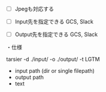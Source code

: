 - [ ] Jpegも対応する
- [ ] Input先を指定できる
GCS, Slack
- [ ] Output先を指定できる
GCS, Slack


・仕様

tarsier -d ./input/ -o ./output/ -t LGTM

- input path (dir or single filepath)
- output path
- text
